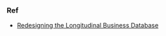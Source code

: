

### Ref

- [Redesigning the Longitudinal Business Database](https://www2.census.gov/ces/wp/2021/CES-WP-21-08.pdf)